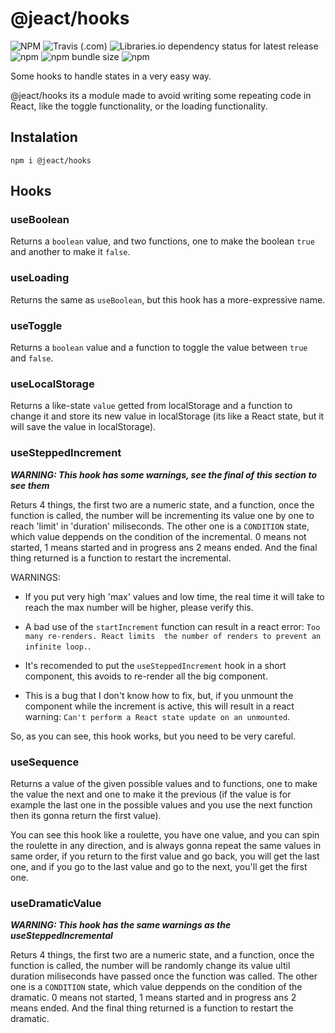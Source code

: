 # @jeact/hooks

![NPM](https://img.shields.io/npm/l/@jeact/hooks?color=blue&logo=npm&style=flat-square)
![Travis (.com)](https://img.shields.io/travis/com/jebbarbas/jeact-hooks?logo=travis&style=flat-square)
![Libraries.io dependency status for latest release](https://img.shields.io/librariesio/release/npm/@jeact/hooks?logo=librariesdotio&style=flat-square)
![npm](https://img.shields.io/npm/dt/@jeact/hooks?color=red&logo=npm&style=flat-square)
![npm bundle size](https://img.shields.io/bundlephobia/min/@jeact/hooks?color=red&logo=npm&style=flat-square)
![npm](https://img.shields.io/npm/v/@jeact/hooks?color=red&logo=npm)

Some hooks to handle states in a very easy way.

@jeact/hooks its a module made to avoid writing some repeating code in React, like the toggle functionality,
or the loading functionality.

## Instalation
```
npm i @jeact/hooks
```

## Hooks

### useBoolean
Returns a `boolean` value, and two functions, one to make the boolean `true` and another to make
it `false`.

### useLoading
Returns the same as `useBoolean`, but this hook has a more-expressive name.

### useToggle
Returns a `boolean` value and a function to toggle the value between `true` and `false`.

### useLocalStorage
Returns a like-state `value` getted from localStorage and a function to change it and store its new value
in localStorage (its like a React state, but it will save the value in localStorage).

### useSteppedIncrement

***WARNING: This hook has some warnings, see the final of this section to see them***

Returs 4 things, the first two are a numeric state, and a function, once the function is called, the
number will be incrementing its value one by one to reach 'limit' in 'duration' miliseconds.
The other one is a `CONDITION` state, which value deppends on the condition of the incremental.
0 means not started, 1 means started and in progress ans 2 means ended.
And the final thing returned is a function to restart the incremental.

WARNINGS:
- If you put very high 'max' values and low time, the real time it will take to reach the max number will be higher,
please verify this.

- A bad use of the `startIncrement` function can result in a react error: `Too many re-renders. React limits 
the number of renders to prevent an infinite loop.`.

- It's recomended to put the `useSteppedIncrement` hook in a short component, this avoids to re-render all the
big component.

- This is a bug that I don't know how to fix, but, if you unmount the component while the increment is
active, this will result in a react warning: `Can't perform a React state update on an unmounted`.

So, as you can see, this hook works, but you need to be very careful.

### useSequence
Returns a value of the given possible values and to functions, one to make the value the next and one to make it
the previous (if the value is for example the last one in the possible values and you use the next function
then its gonna return the first value).

You can see this hook like a roulette, you have one value, and you can spin the roulette in any direction, and is 
always gonna repeat the same values in same order, if you return to the first value and go back, you will get the
last one, and if you go to the last value and go to the next, you'll get the first one.

### useDramaticValue

***WARNING: This hook has the same warnings as the useSteppedIncremental***

Returs 4 things, the first two are a numeric state, and a function, once the function is called, the
number will be randomly change its value ultil duration miliseconds have passed once the function was called.
The other one is a `CONDITION` state, which value deppends on the condition of the dramatic.
0 means not started, 1 means started and in progress ans 2 means ended.
And the final thing returned is a function to restart the dramatic.